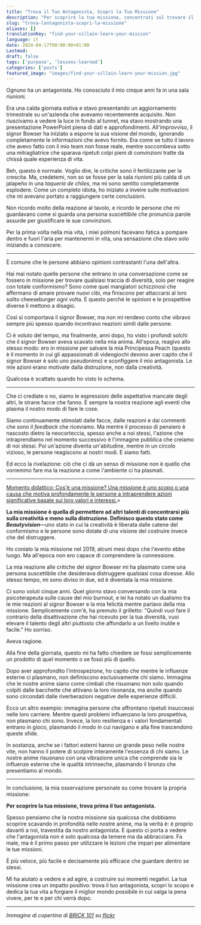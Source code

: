 ```yaml
---
title: "Trova il Tuo Antagonista, Scopri la Tua Missione"
description: "Per scoprire la tua missione, concentrati sul trovare il tuo antagonista, per collegare i puntini."
slug: "trova-lantagonista-scopri-la-missione"
aliases: []
translationKey: "find-your-villain-learn-your-mission"
language: it
date: 2024-04-17T00:00:00+01:00
Lastmod: 
draft: false 
tags: ['purpose', 'lessons-learned']
categories: ['posts']
featured_image: "images/find-your-villain-learn-your-mission.jpg"
---
```

Ognuno ha un antagonista. Ho conosciuto il mio cinque anni fa in una sala riunioni.

Era una calda giornata estiva e stavo presentando un aggiornamento trimestrale su un'azienda che avevamo recentemente acquisito. Non riuscivamo a vedere la luce in fondo al tunnel, ma stavo mostrando una presentazione PowerPoint piena di dati e approfondimenti. All'improvviso, il signor Bowser ha iniziato a esporre la sua visione del mondo, ignorando completamente le informazioni che avevo fornito. Era come se tutto il lavoro che avevo fatto con il mio team non fosse reale, mentre soccombeva sotto una mitragliatrice che sparava ripetuti colpi pieni di convinzioni tratte da chissà quale esperienza di vita.

Beh, questo è normale. Voglio dire, le critiche sono il fertilizzante per la crescita. Ma, credetemi, non so se fosse per la sala riunioni più calda di un jalapeño in una *taqueria de chiles*, ma mi sono sentito completamente esplodere. Come un completo idiota, ho iniziato a inveire sulle motivazioni che mi avevano portato a raggiungere certe conclusioni.

Non ricordo molto della reazione al tavolo, e ricordo le persone che mi guardavano come si guarda una persona suscettibile che pronuncia parole assurde per giustificare le sue convinzioni.

Per la prima volta nella mia vita, i miei polmoni facevano fatica a pompare dentro e fuori l'aria per mantenermi in vita, una sensazione che stavo solo iniziando a conoscere.

---

È comune che le persone abbiano opinioni contrastanti l'una dell'altra.

Hai mai notato quelle persone che entrano in una conversazione come se fossero in missione per trovare qualsiasi traccia di diversità, solo per reagire con totale conformismo? Sono come quei mangiatori schizzinosi che affermano di amare provare nuovi cibi, ma finiscono per attaccarsi al loro solito cheeseburger ogni volta. E questo perché le opinioni e le prospettive diverse li mettono a disagio.

Così si comportava il signor Bowser, ma non mi rendevo conto che vibravo sempre più spesso quando incontravo reazioni simili dalle persone.

Ci è voluto del tempo, ma finalmente, anni dopo, ho visto i profondi solchi che il signor Bowser aveva scavato nella mia anima. All'epoca, reagivo allo stesso modo: ero in missione per salvare la mia Principessa Peach (questo è il momento in cui gli appassionati di videogiochi devono aver capito che il signor Bowser è solo uno pseudonimo) e sconfiggere il mio antagonista. Le mie azioni erano motivate dalla distruzione, non dalla creatività.

Qualcosa è scattato quando ho visto lo schema.

---

Che ci crediate o no, siamo le espressioni delle aspettative mancate degli altri, le strane facce che fanno. È sempre la nostra reazione agli eventi che plasma il nostro modo di fare le cose.

Siamo continuamente stimolati dalle facce, dalle reazioni e dai commenti che sono il *feedback* che riceviamo. Ma mentre il processo di pensiero è nascosto dietro la neocorteccia, spesso anche a noi stessi, l'azione che intraprendiamo nel momento successivo è l'immagine pubblica che creiamo di noi stessi. Poi un'azione diventa un'abitudine, mentre in un circolo vizioso, le persone reagiscono ai nostri modi. E siamo fatti.

Ed ecco la rivelazione: ciò che ci dà un senso di missione non è quello che vorremmo fare ma la reazione a come l'ambiente ci ha plasmati.

---

<u>Momento didattico: Cos'è una missione? Una missione è uno scopo o una causa che motiva profondamente le persone a intraprendere azioni significative basate sui loro valori e interessi.</u>>

**La mia missione è quella di permettere ad altri talenti di concentrarsi più sulla creatività e meno sulla distruzione. Definisco questo stato come *Beautyvision***&mdash;uno stato in cui la creatività è liberata dalle catene del conformismo e le persone sono dotate di una visione del costruire invece che del distruggere.

Ho coniato la mia missione nel 2019, alcuni mesi dopo che l'evento ebbe luogo. Ma all'epoca non ero capace di comprendere la connessione.

La mia reazione alle critiche del signor Bowser mi ha plasmato come una persona suscettibile che desiderava distruggere qualsiasi cosa dicesse. Allo stesso tempo, mi sono diviso in due, ed è diventata la mia missione.

Ci sono voluti cinque anni. Quel giorno stavo conversando con la mia psicoterapeuta sulle cause del mio burnout, e lei ha notato un dualismo tra le mie reazioni al signor Bowser e la mia felicità mentre parlavo della mia missione. Semplicemente com'è, ha premuto il grilletto: "Quindi vuoi fare il contrario della disattivazione che hai ricevuto per la tua diversità, vuoi elevare il talento degli altri piuttosto che affondarlo a un livello inutile e facile." Ho sorriso.

Aveva ragione.

Alla fine della giornata, questo mi ha fatto chiedere se fossi semplicemente un prodotto di quel momento o se fossi più di quello.

Dopo aver approfondito l'introspezione, ho capito che mentre le influenze esterne ci plasmano, non definiscono esclusivamente chi siamo. Immagina che le nostre anime siano come cimbali che risuonano non solo quando colpiti dalle bacchette che attivano la loro risonanza, ma anche quando sono circondati dalle riverberazioni negative delle esperienze difficili.

Ecco un altro esempio: immagina persone che affrontano ripetuti insuccessi nelle loro carriere. Mentre questi problemi influenzano la loro prospettiva, non plasmano chi sono. Invece, la loro resilienza e i valori fondamentali entrano in gioco, plasmando il modo in cui navigano e alla fine trascendono queste sfide.

In sostanza, anche se i fattori esterni hanno un grande peso nelle nostre vite, non hanno il potere di scolpire interamente l'essenza di chi siamo. Le nostre anime risuonano con una vibrazione unica che comprende sia le influenze esterne che le qualità intrinseche, plasmando il bronzo che presentiamo al mondo.

---

In conclusione, la mia osservazione personale su come trovare la propria missione:

**Per scoprire la tua missione, trova prima il tuo antagonista.**

Spesso pensiamo che la nostra missione sia qualcosa che dobbiamo scoprire scavando in profondità nelle nostre anime, ma la verità è: è proprio davanti a noi, travestita da nostro antagonista. E questo ci porta a vedere che l'antagonista non è solo qualcosa da temere ma da abbracciare. Fa male, ma è il primo passo per utilizzare le lezioni che impari per alimentare le tue missioni.

È più veloce, più facile e decisamente più efficace che guardare dentro se stessi.

Mi ha aiutato a vedere e ad agire, a costruire sui momenti negativi. La tua missione crea un impatto positivo: trova il tuo antagonista, scopri lo scopo e dedica la tua vita a forgiare il miglior mondo possibile in cui valga la pena vivere, per te e per chi verrà dopo.

---

*Immagine di copertina di <a href="https://www.flickr.com/photos/fallentomato/">BRICK 101</a> su <a href="https://www.flickr.com/photos/fallentomato/19926380608/in/album-72157639419298165/">flickr</a>*
